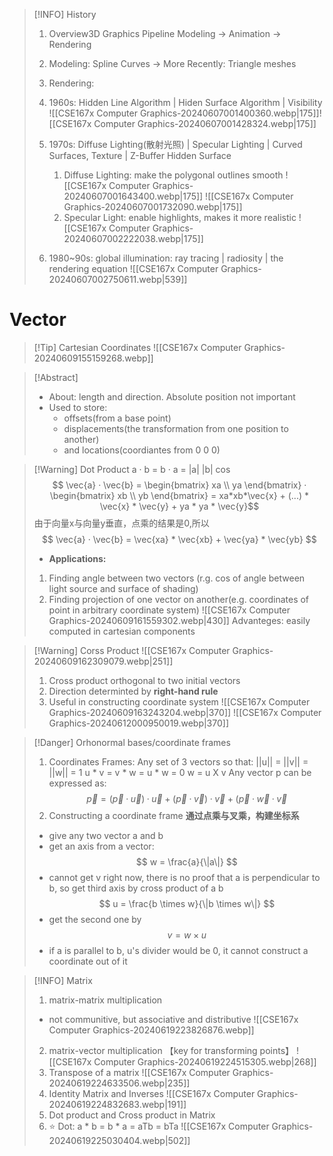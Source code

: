 >[!INFO] History
>1. Overview3D Graphics Pipeline
>	Modeling -> Animation -> Rendering
>2. Modeling: Spline Curves -> More Recently: Triangle meshes
>3. Rendering:
>	1. 1960s: Hidden Line Algorithm | Hiden Surface Algorithm | Visibility 
>	 ![[CSE167x Computer Graphics-20240607001400360.webp|175]]![[CSE167x Computer Graphics-20240607001428324.webp|175]]
>	3. 1970s: Diffuse Lighting(散射光照) | Specular Lighting | Curved Surfaces, Texture | Z-Buffer Hidden Surface
>		1. Diffuse Lighting: make the polygonal outlines smooth
>		![[CSE167x Computer Graphics-20240607001643400.webp|175]]   ![[CSE167x Computer Graphics-20240607001732090.webp|175]]
>		2. Specular Light: enable highlights, makes it more realistic
>		![[CSE167x Computer Graphics-20240607002222038.webp|175]]
>		
>	1. 1980~90s: global illumination: ray tracing | radiosity | the rendering equation
>	![[CSE167x Computer Graphics-20240607002750611.webp|539]]

# Vector
>[!Tip] Cartesian Coordinates
>![[CSE167x Computer Graphics-20240609155159268.webp]]


>[!Abstract] 
>* About: length and direction. Absolute position not important
>* Used to store: 
>	* offsets(from a base point)
>	* displacements(the transformation from one position to another)
>	* and locations(coordiantes from 0 0 0)

> [!Warning] Dot Product a · b = b · a = |a| |b| cos
> $$
  \vec{a} · \vec{b} = \begin{bmatrix} xa \\ ya \end{bmatrix} · \begin{bmatrix} xb \\ yb \end{bmatrix} = xa*xb*\vec{x} + (...) * \vec{x} * \vec{y} + ya * ya * \vec{y}$$
  > 由于向量x与向量y垂直，点乘的结果是0,所以
  >$$  \vec{a} · \vec{b} = \vec{xa} * \vec{xb} + \vec{ya} * \vec{yb} $$
  >* **Applications:**
  >1. Finding angle between two vectors (r.g. cos of angle between light source and surface of shading)
  >2. Finding projection of one vector on another(e.g. coordinates of point in arbitrary coordinate system)
  >	![[CSE167x Computer Graphics-20240609161559302.webp|430]]
  >Advanteges: easily computed in cartesian components

>[!Warning] Corss Product
>	![[CSE167x Computer Graphics-20240609162309079.webp|251]]
> 1. Cross product orthogonal to two initial vectors
> 2. Direction determinted by **right-hand rule**
> 3. Useful in constructing coordinate system
> 	![[CSE167x Computer Graphics-20240609163243204.webp|370]]
> 	![[CSE167x Computer Graphics-20240612000950019.webp|370]]

>[!Danger] Orhonormal bases/coordinate frames
>1. Coordinates Frames: Any set of 3 vectors so that:
>	||u|| = ||v|| = ||w|| = 1
>	u * v = v * w = u * w = 0
>	w = u X v
>Any vector p can be expressed as:
> $$ \vec{p} = (\vec{p} · \vec{u}) · \vec{u} + (\vec{p} · \vec{v}) · \vec{v} +(\vec{p} · \vec{w} · \vec{v}
> $$
> 2. Constructing a coordinate frame
>	**通过点乘与叉乘，构建坐标系**
>	* give any two vector a and b
>	* get an axis from a vector: $$ w = \frac{a}{\|a\|} $$
>	* cannot get v right now, there is no proof that a is perpendicular to b, so get third axis by cross product of a b $$ u = \frac{b \times w}{\|b \times w\|} $$
>	* get the second one by $$ v = w \times u $$
>	* if a is parallel to b, u's divider would be 0, it cannot construct a coordinate out of it
>
>

>[!INFO] Matrix
>1. matrix-matrix multiplication
>	* not communitive, but associative and distributive
>![[CSE167x Computer Graphics-20240619223826876.webp]]
>2. matrix-vector multiplication 【key for transforming points】
>	![[CSE167x Computer Graphics-20240619224515305.webp|268]]
>3. Transpose of a matrix
>	![[CSE167x Computer Graphics-20240619224633506.webp|235]]
>4. Identity Matrix and Inverses
>![[CSE167x Computer Graphics-20240619224832683.webp|191]]
>5. Dot product and Cross product in Matrix
>	1. ⭐ Dot: a \* b = b \* a = aTb = bTa
>	![[CSE167x Computer Graphics-20240619225030404.webp|502]]

